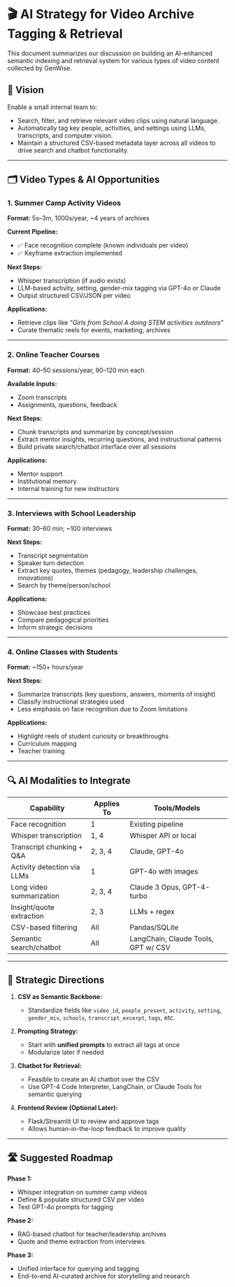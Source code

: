 # 🎬 AI Strategy for Video Archive Tagging & Retrieval

This document summarizes our discussion on building an AI-enhanced semantic indexing and retrieval system for various types of video content collected by GenWise.

## 🧱 Vision

Enable a small internal team to:

* Search, filter, and retrieve relevant video clips using natural language.
* Automatically tag key people, activities, and settings using LLMs, transcripts, and computer vision.
* Maintain a structured CSV-based metadata layer across all videos to drive search and chatbot functionality.

---

## 🗂️ Video Types & AI Opportunities

### 1. **Summer Camp Activity Videos**

**Format:** 5s–3m, 1000s/year, \~4 years of archives

**Current Pipeline:**

* ✅ Face recognition complete (known individuals per video)
* ✅ Keyframe extraction implemented

**Next Steps:**

* Whisper transcription (if audio exists)
* LLM-based activity, setting, gender-mix tagging via GPT-4o or Claude
* Output structured CSV/JSON per video

**Applications:**

* Retrieve clips like *"Girls from School A doing STEM activities outdoors"*
* Curate thematic reels for events, marketing, archives

---

### 2. **Online Teacher Courses**

**Format:** 40–50 sessions/year, 90–120 min each

**Available Inputs:**

* Zoom transcripts
* Assignments, questions, feedback

**Next Steps:**

* Chunk transcripts and summarize by concept/session
* Extract mentor insights, recurring questions, and instructional patterns
* Build private search/chatbot interface over all sessions

**Applications:**

* Mentor support
* Institutional memory
* Internal training for new instructors

---

### 3. **Interviews with School Leadership**

**Format:** 30–60 min; \~100 interviews

**Next Steps:**

* Transcript segmentation
* Speaker turn detection
* Extract key quotes, themes (pedagogy, leadership challenges, innovations)
* Search by theme/person/school

**Applications:**

* Showcase best practices
* Compare pedagogical priorities
* Inform strategic decisions

---

### 4. **Online Classes with Students**

**Format:** \~150+ hours/year

**Next Steps:**

* Summarize transcripts (key questions, answers, moments of insight)
* Classify instructional strategies used
* Less emphasis on face recognition due to Zoom limitations

**Applications:**

* Highlight reels of student curiosity or breakthroughs
* Curriculum mapping
* Teacher training

---

## 🔍 AI Modalities to Integrate

| Capability                  | Applies To | Tools/Models                        |
| --------------------------- | ---------- | ----------------------------------- |
| Face recognition            | 1          | Existing pipeline                   |
| Whisper transcription       | 1, 4       | Whisper API or local                |
| Transcript chunking + Q\&A  | 2, 3, 4    | Claude, GPT-4o                      |
| Activity detection via LLMs | 1          | GPT-4o with images                  |
| Long video summarization    | 2, 3, 4    | Claude 3 Opus, GPT-4-turbo          |
| Insight/quote extraction    | 2, 3       | LLMs + regex                        |
| CSV-based filtering         | All        | Pandas/SQLite                       |
| Semantic search/chatbot     | All        | LangChain, Claude Tools, GPT w/ CSV |

---

## 🧠 Strategic Directions

1. **CSV as Semantic Backbone:**

   * Standardize fields like `video_id`, `people_present`, `activity`, `setting`, `gender_mix`, `schools`, `transcript_excerpt`, `tags`, etc.

2. **Prompting Strategy:**

   * Start with **unified prompts** to extract all tags at once
   * Modularize later if needed

3. **Chatbot for Retrieval:**

   * Feasible to create an AI chatbot over the CSV
   * Use GPT-4 Code Interpreter, LangChain, or Claude Tools for semantic querying

4. **Frontend Review (Optional Later):**

   * Flask/Streamlit UI to review and approve tags
   * Allows human-in-the-loop feedback to improve quality

---

## 🛣️ Suggested Roadmap

**Phase 1:**

* Whisper integration on summer camp videos
* Define & populate structured CSV per video
* Test GPT-4o prompts for tagging

**Phase 2:**

* RAG-based chatbot for teacher/leadership archives
* Quote and theme extraction from interviews

**Phase 3:**

* Unified interface for querying and tagging
* End-to-end AI-curated archive for storytelling and research
